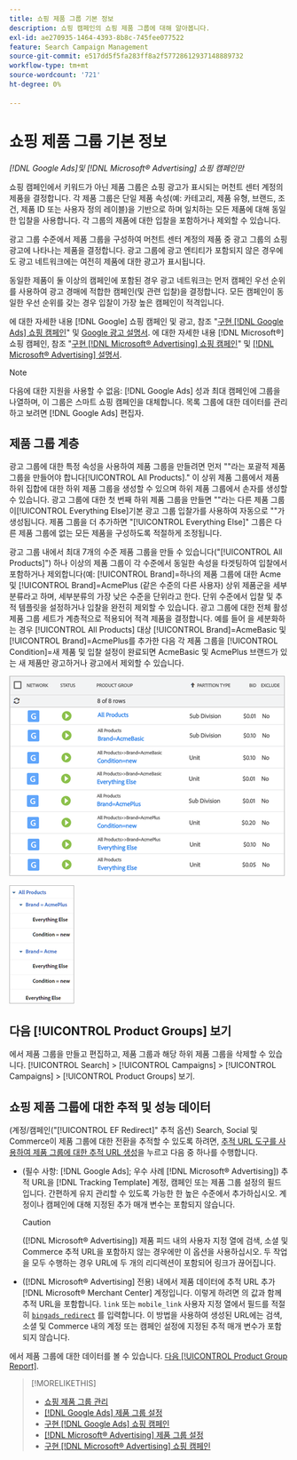```yaml
---
title: 쇼핑 제품 그룹 기본 정보
description: 쇼핑 캠페인의 쇼핑 제품 그룹에 대해 알아봅니다.
exl-id: ae270935-1464-4393-8b8c-745fee077522
feature: Search Campaign Management
source-git-commit: e517dd5f5fa283ff8a2f57728612937148889732
workflow-type: tm+mt
source-wordcount: '721'
ht-degree: 0%

---
```


# 쇼핑 제품 그룹 기본 정보

*[!DNL Google Ads]및 [!DNL Microsoft® Advertising] 쇼핑 캠페인만*

쇼핑 캠페인에서 키워드가 아닌 제품 그룹은 쇼핑 광고가 표시되는 머천트 센터 계정의 제품을 결정합니다. 각 제품 그룹은 단일 제품 속성(예: 카테고리, 제품 유형, 브랜드, 조건, 제품 ID 또는 사용자 정의 레이블)을 기반으로 하며 일치하는 모든 제품에 대해 동일한 입찰을 사용합니다. 각 그룹의 제품에 대한 입찰을 포함하거나 제외할 수 있습니다.

광고 그룹 수준에서 제품 그룹을 구성하여 머천트 센터 계정의 제품 중 광고 그룹의 쇼핑 광고에 나타나는 제품을 결정합니다. 광고 그룹에 광고 엔티티가 포함되지 않은 경우에도 광고 네트워크에는 여전히 제품에 대한 광고가 표시됩니다.

동일한 제품이 둘 이상의 캠페인에 포함된 경우 광고 네트워크는 먼저 캠페인 우선 순위를 사용하여 광고 경매에 적합한 캠페인(및 관련 입찰)을 결정합니다. 모든 캠페인이 동일한 우선 순위를 갖는 경우 입찰이 가장 높은 캠페인이 적격입니다.

에 대한 자세한 내용 [!DNL Google] 쇼핑 캠페인 및 광고, 참조 &quot;[구현 [!DNL Google Ads] 쇼핑 캠페인](/help/search-social-commerce/campaign-management/special-campaign-types/google-shopping-campaigns.md)&quot; 및 [Google 광고 설명서](https://support.google.com/google-ads/answer/3455481?visit_id=638205553638977410-2592024034&amp;rd=1). 에 대한 자세한 내용 [!DNL Microsoft®] 쇼핑 캠페인, 참조 &quot;[구현 [!DNL Microsoft® Advertising] 쇼핑 캠페인](/help/search-social-commerce/campaign-management/special-campaign-types/microsoft-shopping-campaigns.md)&quot; 및 [[!DNL Microsoft® Advertising] 설명서](https://help.bingads.microsoft.com/#apex/3/en/50903/1-500).

>[!NOTE]
>
>다음에 대한 지원을 사용할 수 없음: [!DNL Google Ads] 성과 최대 캠페인에 그룹을 나열하며, 이 그룹은 스마트 쇼핑 캠페인을 대체합니다. 목록 그룹에 대한 데이터를 관리하고 보려면 [!DNL Google Ads] 편집자.

## 제품 그룹 계층

광고 그룹에 대한 특정 속성을 사용하여 제품 그룹을 만들려면 먼저 &quot;&quot;라는 포괄적 제품 그룹을 만들어야 합니다[!UICONTROL All Products].&quot; 이 상위 제품 그룹에서 제품 하위 집합에 대한 하위 제품 그룹을 생성할 수 있으며 하위 제품 그룹에서 손자를 생성할 수 있습니다. 광고 그룹에 대한 첫 번째 하위 제품 그룹을 만들면 &quot;&quot;라는 다른 제품 그룹이[!UICONTROL Everything Else]기본 광고 그룹 입찰가를 사용하여 자동으로 &quot;&quot;가 생성됩니다. 제품 그룹을 더 추가하면 &quot;[!UICONTROL Everything Else]&quot; 그룹은 다른 제품 그룹에 없는 모든 제품을 구성하도록 적절하게 조정됩니다.

광고 그룹 내에서 최대 7개의 수준 제품 그룹을 만들 수 있습니다(&quot;[!UICONTROL All Products]&quot;) 하나 이상의 제품 그룹이 각 수준에서 동일한 속성을 타겟팅하여 입찰에서 포함하거나 제외합니다(예: [!UICONTROL Brand]=하나의 제품 그룹에 대한 Acme 및 [!UICONTROL Brand]=AcmePlus (같은 수준의 다른 사용자) 상위 제품군을 세부분류라고 하며, 세부분류의 가장 낮은 수준을 단위라고 한다. 단위 수준에서 입찰 및 추적 템플릿을 설정하거나 입찰을 완전히 제외할 수 있습니다. 광고 그룹에 대한 전체 활성 제품 그룹 세트가 계층적으로 적용되어 적격 제품을 결정합니다. 예를 들어 을 세분화하는 경우 [!UICONTROL All Products] 대상 [!UICONTROL Brand]=AcmeBasic 및 [!UICONTROL Brand]=AcmePlus를 추가한 다음 각 제품 그룹을 [!UICONTROL Condition]=새 제품 및 입찰 설정이 완료되면 AcmeBasic 및 AcmePlus 브랜드가 있는 새 제품만 광고하거나 광고에서 제외할 수 있습니다.

![제품 그룹 세트의 예](/help/search-social-commerce/assets/product-group-list.png "제품 그룹 세트의 예")

![제품 그룹 계층 구조 예](/help/search-social-commerce/assets/product-group-tree.png "제품 그룹 계층 구조 예")

## 다음 [!UICONTROL Product Groups] 보기

에서 제품 그룹을 만들고 편집하고, 제품 그룹과 해당 하위 제품 그룹을 삭제할 수 있습니다. [!UICONTROL Search] > [!UICONTROL Campaigns] > [!UICONTROL Campaigns] > [!UICONTROL Product Groups] 보기.

## 쇼핑 제품 그룹에 대한 추적 및 성능 데이터

(계정/캠페인(&quot;[!UICONTROL EF Redirect]&quot; 추적 옵션) Search, Social 및 Commerce이 제품 그룹에 대한 전환을 추적할 수 있도록 하려면, [추적 URL 도구를 사용하여 제품 그룹에 대한 추적 URL 생성](/help/search-social-commerce/tools/click-tracking-url-generate.md)을 누르고 다음 중 하나를 수행합니다.

* (필수 사항: [!DNL Google Ads]; 우수 사례 [!DNL Microsoft® Advertising]) 추적 URL을 [!DNL Tracking Template] 계정, 캠페인 또는 제품 그룹 설정의 필드입니다. 간편하게 유지 관리할 수 있도록 가능한 한 높은 수준에서 추가하십시오. 계정이나 캠페인에 대해 지정된 추가 매개 변수는 포함되지 않습니다.

  >[!CAUTION]
  >
  >([!DNL Microsoft® Advertising]) 제품 피드 내의 사용자 지정 열에 검색, 소셜 및 Commerce 추적 URL을 포함하지 않는 경우에만 이 옵션을 사용하십시오. 두 작업을 모두 수행하는 경우 URL에 두 개의 리디렉션이 포함되어 링크가 끊어집니다.

* ([!DNL Microsoft® Advertising] 전용) 내에서 제품 데이터에 추적 URL 추가 [!DNL Microsoft® Merchant Center] 계정입니다. 이렇게 하려면 의 값과 함께 추적 URL을 포함합니다. `link` 또는 `mobile_link` 사용자 지정 열에서 필드를 적절히 [`bingads_redirect`](https://help.ads.microsoft.com/#apex/3/en/51084/0) 를 입력합니다. 이 방법을 사용하여 생성된 URL에는 검색, 소셜 및 Commerce 내의 계정 또는 캠페인 설정에 지정된 추적 매개 변수가 포함되지 않습니다.

에서 제품 그룹에 대한 데이터를 볼 수 있습니다. [다음 [!UICONTROL Product Group Report]](/help/search-social-commerce/reports/management/basic-advanced/product-group-report.md).

>[!MORELIKETHIS]
>
>* [쇼핑 제품 그룹 관리](product-group-manage.md)
>* [[!DNL Google Ads] 제품 그룹 설정](product-group-settings-google.md)
>* [구현 [!DNL Google Ads] 쇼핑 캠페인](/help/search-social-commerce/campaign-management/special-campaign-types/google-shopping-campaigns.md)
>* [[!DNL Microsoft® Advertising] 제품 그룹 설정](product-group-settings-microsoft.md)
>* [구현 [!DNL Microsoft® Advertising] 쇼핑 캠페인](/help/search-social-commerce/campaign-management/special-campaign-types/microsoft-shopping-campaigns.md)
